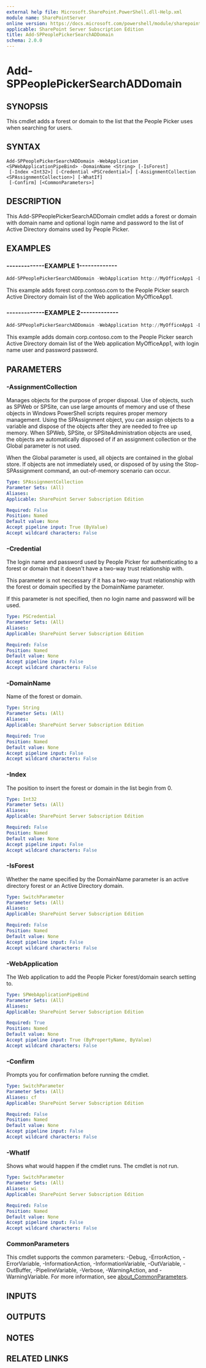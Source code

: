 ```yaml
---
external help file: Microsoft.SharePoint.PowerShell.dll-Help.xml
module name: SharePointServer
online version: https://docs.microsoft.com/powershell/module/sharepoint-server/add-sppeoplepickersearchaddomain
applicable: SharePoint Server Subscription Edition
title: Add-SPPeoplePickerSearchADDomain
schema: 2.0.0
---
```


# Add-SPPeoplePickerSearchADDomain

## SYNOPSIS
This cmdlet adds a forest or domain to the list that the People Picker uses when searching for users.

## SYNTAX

```
Add-SPPeoplePickerSearchADDomain -WebApplication <SPWebApplicationPipeBind> -DomainName <String> [-IsForest]
 [-Index <Int32>] [-Credential <PSCredential>] [-AssignmentCollection <SPAssignmentCollection>] [-WhatIf]
 [-Confirm] [<CommonParameters>]
```

## DESCRIPTION
This Add-SPPeoplePickerSearchADDomain cmdlet adds a forest or domain with domain name and optional login name and password to the list of Active Directory domains used by People Picker.

## EXAMPLES

### -------------EXAMPLE 1------------- 
```powershell
Add-SPPeoplePickerSearchADDomain -WebApplication http://MyOfficeApp1 -DomainName "corp.contoso.com" -IsForest
```

This example adds forest corp.contoso.com to the People Picker search Active Directory domain list of the Web application MyOfficeApp1.

### -------------EXAMPLE 2------------- 
```powershell
Add-SPPeoplePickerSearchADDomain -WebApplication http://MyOfficeApp1 -DomainName "corp.contoso.com" -Credential (NewObject System.Management.Automation.PSCredential "contoso\user", (ConvertTo-SecureString "password" -AsPlainText -Force))
```

This example adds domain corp.contoso.com to the People Picker search Active Directory domain list of the Web application MyOfficeApp1, with login name user and password password.

## PARAMETERS

### -AssignmentCollection
Manages objects for the purpose of proper disposal.
Use of objects, such as SPWeb or SPSite, can use large amounts of memory and use of these objects in Windows PowerShell scripts requires proper memory management.
Using the SPAssignment object, you can assign objects to a variable and dispose of the objects after they are needed to free up memory.
When SPWeb, SPSite, or SPSiteAdministration objects are used, the objects are automatically disposed of if an assignment collection or the Global parameter is not used.

When the Global parameter is used, all objects are contained in the global store.
If objects are not immediately used, or disposed of by using the Stop-SPAssignment command, an out-of-memory scenario can occur.

```yaml
Type: SPAssignmentCollection
Parameter Sets: (All)
Aliases:
Applicable: SharePoint Server Subscription Edition

Required: False
Position: Named
Default value: None
Accept pipeline input: True (ByValue)
Accept wildcard characters: False
```

### -Credential
The login name and password used by People Picker for authenticating to a forest or domain that it doesn't have a two-way trust relationship with.

This parameter is not neccessary if it has a two-way trust relationship with the forest or domain specified by the DomainName parameter.

If this parameter is not specified, then no login name and password will be used.

```yaml
Type: PSCredential
Parameter Sets: (All)
Aliases:
Applicable: SharePoint Server Subscription Edition

Required: False
Position: Named
Default value: None
Accept pipeline input: False
Accept wildcard characters: False
```

### -DomainName
Name of the forest or domain.

```yaml
Type: String
Parameter Sets: (All)
Aliases:
Applicable: SharePoint Server Subscription Edition

Required: True
Position: Named
Default value: None
Accept pipeline input: False
Accept wildcard characters: False
```

### -Index
The position to insert the forest or domain in the list begin from 0.

```yaml
Type: Int32
Parameter Sets: (All)
Aliases:
Applicable: SharePoint Server Subscription Edition

Required: False
Position: Named
Default value: None
Accept pipeline input: False
Accept wildcard characters: False
```

### -IsForest
Whether the name specified by the DomainName parameter is an active directory forest or an Active Directory domain.

```yaml
Type: SwitchParameter
Parameter Sets: (All)
Aliases:
Applicable: SharePoint Server Subscription Edition

Required: False
Position: Named
Default value: None
Accept pipeline input: False
Accept wildcard characters: False
```

### -WebApplication
The Web application to add the People Picker forest/domain search setting to.

```yaml
Type: SPWebApplicationPipeBind
Parameter Sets: (All)
Aliases:
Applicable: SharePoint Server Subscription Edition

Required: True
Position: Named
Default value: None
Accept pipeline input: True (ByPropertyName, ByValue)
Accept wildcard characters: False
```

### -Confirm
Prompts you for confirmation before running the cmdlet.

```yaml
Type: SwitchParameter
Parameter Sets: (All)
Aliases: cf
Applicable: SharePoint Server Subscription Edition

Required: False
Position: Named
Default value: None
Accept pipeline input: False
Accept wildcard characters: False
```

### -WhatIf
Shows what would happen if the cmdlet runs.
The cmdlet is not run.

```yaml
Type: SwitchParameter
Parameter Sets: (All)
Aliases: wi
Applicable: SharePoint Server Subscription Edition

Required: False
Position: Named
Default value: None
Accept pipeline input: False
Accept wildcard characters: False
```

### CommonParameters
This cmdlet supports the common parameters: -Debug, -ErrorAction, -ErrorVariable, -InformationAction, -InformationVariable, -OutVariable, -OutBuffer, -PipelineVariable, -Verbose, -WarningAction, and -WarningVariable. For more information, see [about_CommonParameters](https://go.microsoft.com/fwlink/?LinkID=113216).

## INPUTS

## OUTPUTS

## NOTES

## RELATED LINKS
